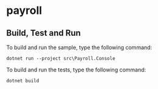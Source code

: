 # payroll



## Build, Test and Run

To build and run the sample, type the following command:

`dotnet run --project src\Payroll.Console`

To build and run the tests, type the following command:

`dotnet build`
